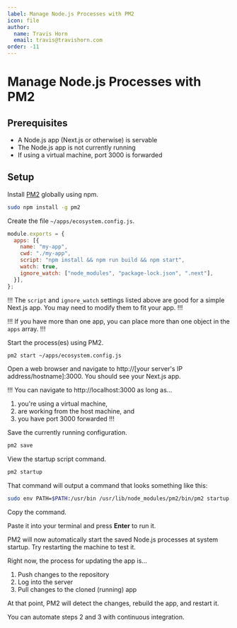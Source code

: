 ```yaml
---
label: Manage Node.js Processes with PM2
icon: file
author:
  name: Travis Horn
  email: travis@travishorn.com
order: -11
---
```


# Manage Node.js Processes with PM2

## Prerequisites

- A Node.js app (Next.js or otherwise) is servable
- The Node.js app is not currently running
- If using a virtual machine, port 3000 is forwarded

## Setup

Install [PM2](https://pm2.keymetrics.io/) globally using npm.

```sh
sudo npm install -g pm2
```

Create the file `~/apps/ecosystem.config.js`.

```javascript
module.exports = {
  apps: [{
    name: "my-app",
    cwd: "./my-app",
    script: "npm install && npm run build && npm start",
    watch: true,
    ignore_watch: ["node_modules", "package-lock.json", ".next"],
  }],
};
```

!!!
The `script` and `ignore_watch` settings listed above are good for a simple
Next.js app. You may need to modify them to fit your app.
!!!

!!!
If you have more than one app, you can place more than one object in the `apps`
array.
!!!

Start the process(es) using PM2.

```sh
pm2 start ~/apps/ecosystem.config.js
```

Open a web browser and navigate to http://[your server's IP
address/hostname]:3000. You should see your Next.js app.

!!!
You can navigate to http://localhost:3000 as long as...

1. you're using a virtual machine,
2. are working from the host machine, and
3. you have port 3000 forwarded
!!!

Save the currently running configuration.

```sh
pm2 save
```

View the startup script command.

```sh
pm2 startup
```

That command will output a command that looks something like this:

```sh
sudo env PATH=$PATH:/usr/bin /usr/lib/node_modules/pm2/bin/pm2 startup systemd -u myuser --hp /home/myuser
```

Copy the command.

Paste it into your terminal and press **Enter** to run it.

PM2 will now automatically start the saved Node.js processes at system startup.
Try restarting the machine to test it.

Right now, the process for updating the app is...

1. Push changes to the repository
2. Log into the server
3. Pull changes to the cloned (running) app

At that point, PM2 will detect the changes, rebuild the app, and restart it.

You can automate steps 2 and 3 with continuous integration.
